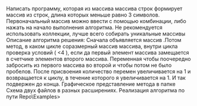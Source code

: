 Написать программу, которая из массива массива строк формирует массив из строк, длина которых меньше равно 3 символов. Первоначальный массив можно ввести с помощью комбинации, либо нажать на начало выполнения алгоритма. Не рекомендуется использовать коллекции, лучше всего собирать уникальные массивы
Описание алгоритма решения:
Сначала объявляется массив .Потом метод, в каком цикле соразмерный массив массива, внутри цикла проверка условий ( <4 ), если да первый элемент массива замещается в счетчике элементов второго массива. Переменная  чтобы поочередно забросить из первого массива во второй и чтобы потом не было пробелов. После присвоения количество перемен увеличивается на 1 и возвращается к циклу, в течение которого я увеличивается на 1. И так подвержен до конца.
Графическое представление метода в папке Схема двух файлов в разных расширениях.
Реализация алгоритма по пути Repo\Examples>
